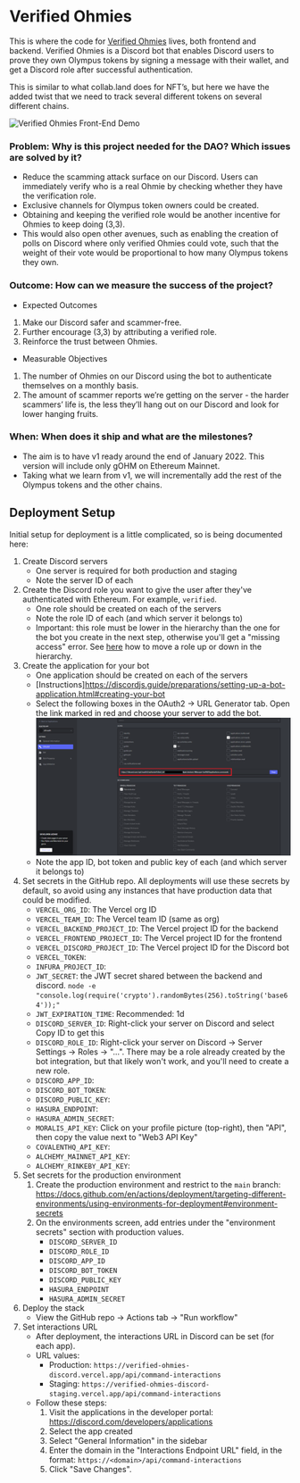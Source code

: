# Verified Ohmies

This is where the code for [Verified Ohmies](https://www.notion.so/olympusdao/Active-Projects-703c573f1fdc42af95035fce2dca2321?p=62e7d754a50140e3a7f5775efff3089d) lives, both frontend and backend. Verified Ohmies is a Discord bot that enables Discord users to prove they own Olympus tokens by signing a message with their wallet, and get a Discord role after successful authentication.

This is similar to what collab.land does for NFT’s, but here we have the added twist that we need to track several different tokens on several different chains.

![Verified Ohmies Front-End Demo](assets/images/verified-ohmies-demo.gif)

### Problem: Why is this project needed for the DAO? Which issues are solved by it?

- Reduce the scamming attack surface on our Discord. Users can immediately verify who is a real Ohmie by checking whether they have the verification role.
- Exclusive channels for Olympus token owners could be created.
- Obtaining and keeping the verified role would be another incentive for Ohmies to keep doing (3,3).
- This would also open other avenues, such as enabling the creation of polls on Discord where only verified Ohmies could vote, such that the weight of their vote would be proportional to how many Olympus tokens they own.

### Outcome: How can we measure the success of the project?

- Expected Outcomes

1. Make our Discord safer and scammer-free.
2. Further encourage (3,3) by attributing a verified role.
3. Reinforce the trust between Ohmies.

- Measurable Objectives

1. The number of Ohmies on our Discord using the bot to authenticate themselves on a monthly basis.
2. The amount of scammer reports we’re getting on the server - the harder scammers’ life is, the less they’ll hang out on our Discord and look for lower hanging fruits.

### When: When does it ship and what are the milestones?

- The aim is to have v1 ready around the end of January 2022. This version will include only gOHM on Ethereum Mainnet.
- Taking what we learn from v1, we will incrementally add the rest of the Olympus tokens and the other chains.

## Deployment Setup

Initial setup for deployment is a little complicated, so is being documented here:

1. Create Discord servers
   - One server is required for both production and staging
   - Note the server ID of each
2. Create the Discord role you want to give the user after they've authenticated with Ethereum. For example, `verified`.
   - One role should be created on each of the servers
   - Note the role ID of each (and which server it belongs to)
   - Important: this role must be lower in the hierarchy than the one for the bot you create in the next step, otherwise you'll get a "missing access" error. See [here](https://support.discord.com/hc/en-us/articles/214836687-Role-Management-101) how to move a role up or down in the hierarchy.
3. Create the application for your bot
   - One application should be created on each of the servers
   - [Instructions]<https://discordjs.guide/preparations/setting-up-a-bot-application.html#creating-your-bot>
   - Select the following boxes in the OAuth2 -> URL Generator tab. Open the link marked in red and choose your server to add the bot. ![Discord OAuth2 Permissions](img/discord-oauth2-permissions.png)
   - Note the app ID, bot token and public key of each (and which server it belongs to)
4. Set secrets in the GitHub repo. All deployments will use these secrets by default, so avoid using any instances that have production data that could be modified.
   - `VERCEL_ORG_ID`: The Vercel org ID
   - `VERCEL_TEAM_ID`: The Vercel team ID (same as org)
   - `VERCEL_BACKEND_PROJECT_ID`: The Vercel project ID for the backend
   - `VERCEL_FRONTEND_PROJECT_ID`: The Vercel project ID for the frontend
   - `VERCEL_DISCORD_PROJECT_ID`: The Vercel project ID for the Discord bot
   - `VERCEL_TOKEN`:
   - `INFURA_PROJECT_ID`:
   - `JWT_SECRET`: the JWT secret shared between the backend and discord. `node -e "console.log(require('crypto').randomBytes(256).toString('base64'));"`
   - `JWT_EXPIRATION_TIME`: Recommended: 1d
   - `DISCORD_SERVER_ID`: Right-click your server on Discord and select Copy ID to get this
   - `DISCORD_ROLE_ID`: Right-click your server on Discord -> Server Settings -> Roles -> "...". There may be a role already created by the bot integration, but that likely won't work, and you'll need to create a new role.
   - `DISCORD_APP_ID`:
   - `DISCORD_BOT_TOKEN`:
   - `DISCORD_PUBLIC_KEY`:
   - `HASURA_ENDPOINT`:
   - `HASURA_ADMIN_SECRET`:
   - `MORALIS_API_KEY`: Click on your profile picture (top-right), then "API", then copy the value next to "Web3 API Key"
   - `COVALENTHQ_API_KEY`:
   - `ALCHEMY_MAINNET_API_KEY`:
   - `ALCHEMY_RINKEBY_API_KEY`:
5. Set secrets for the production environment
   1. Create the production environment and restrict to the `main` branch: <https://docs.github.com/en/actions/deployment/targeting-different-environments/using-environments-for-deployment#environment-secrets>
   2. On the environments screen, add entries under the "environment secrets" section with production values.
      - `DISCORD_SERVER_ID`
      - `DISCORD_ROLE_ID`
      - `DISCORD_APP_ID`
      - `DISCORD_BOT_TOKEN`
      - `DISCORD_PUBLIC_KEY`
      - `HASURA_ENDPOINT`
      - `HASURA_ADMIN_SECRET`
6. Deploy the stack
   - View the GitHub repo -> Actions tab -> "Run workflow"
7. Set interactions URL
   - After deployment, the interactions URL in Discord can be set (for each app).
   - URL values:
     - Production: `https://verified-ohmies-discord.vercel.app/api/command-interactions`
     - Staging: `https://verified-ohmies-discord-staging.vercel.app/api/command-interactions`
   - Follow these steps:
     1. Visit the applications in the developer portal: <https://discord.com/developers/applications>
     2. Select the app created
     3. Select "General Information" in the sidebar
     4. Enter the domain in the "Interactions Endpoint URL" field, in the format: `https://<domain>/api/command-interactions`
     5. Click "Save Changes".
